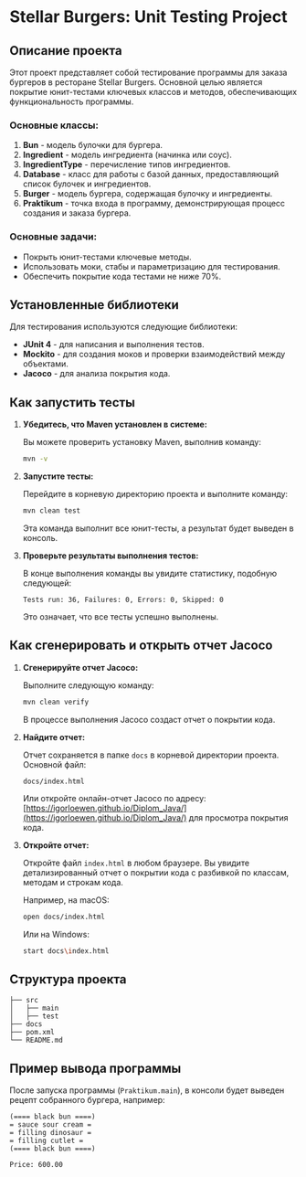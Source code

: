 # Stellar Burgers: Unit Testing Project

## Описание проекта
Этот проект представляет собой тестирование программы для заказа бургеров в ресторане Stellar Burgers. Основной целью является покрытие юнит-тестами ключевых классов и методов, обеспечивающих функциональность программы.

### Основные классы:
1. **Bun** - модель булочки для бургера.
2. **Ingredient** - модель ингредиента (начинка или соус).
3. **IngredientType** - перечисление типов ингредиентов.
4. **Database** - класс для работы с базой данных, предоставляющий список булочек и ингредиентов.
5. **Burger** - модель бургера, содержащая булочку и ингредиенты.
6. **Praktikum** - точка входа в программу, демонстрирующая процесс создания и заказа бургера.

### Основные задачи:
- Покрыть юнит-тестами ключевые методы.
- Использовать моки, стабы и параметризацию для тестирования.
- Обеспечить покрытие кода тестами не ниже 70%.

## Установленные библиотеки
Для тестирования используются следующие библиотеки:
- **JUnit 4** - для написания и выполнения тестов.
- **Mockito** - для создания моков и проверки взаимодействий между объектами.
- **Jacoco** - для анализа покрытия кода.

## Как запустить тесты

1. **Убедитесь, что Maven установлен в системе:**

   Вы можете проверить установку Maven, выполнив команду:
   ```bash
   mvn -v
   ```

2. **Запустите тесты:**

   Перейдите в корневую директорию проекта и выполните команду:
   ```bash
   mvn clean test
   ```
   Эта команда выполнит все юнит-тесты, а результат будет выведен в консоль.

3. **Проверьте результаты выполнения тестов:**

   В конце выполнения команды вы увидите статистику, подобную следующей:
   ```
   Tests run: 36, Failures: 0, Errors: 0, Skipped: 0
   ```
   Это означает, что все тесты успешно выполнены.

## Как сгенерировать и открыть отчет Jacoco

1. **Сгенерируйте отчет Jacoco:**

   Выполните следующую команду:
   ```bash
   mvn clean verify
   ```
   В процессе выполнения Jacoco создаст отчет о покрытии кода.

2. **Найдите отчет:**

   Отчет сохраняется в папке `docs` в корневой директории проекта. Основной файл:
   ```
   docs/index.html
   ```
   Или откройте онлайн-отчет Jacoco по адресу: [https://igorloewen.github.io/Diplom_Java/](https://igorloewen.github.io/Diplom_Java/) для просмотра покрытия кода.

3. **Откройте отчет:**

   Откройте файл `index.html` в любом браузере. Вы увидите детализированный отчет о покрытии кода с разбивкой по классам, методам и строкам кода.

   Например, на macOS:
   ```bash
   open docs/index.html
   ```
   Или на Windows:
   ```bash
   start docs\index.html
   ```

## Структура проекта
```
├── src
│   ├── main
│   ├── test
├── docs
├── pom.xml
└── README.md
```

## Пример вывода программы
После запуска программы (`Praktikum.main`), в консоли будет выведен рецепт собранного бургера, например:
```
(==== black bun ====)
= sauce sour cream =
= filling dinosaur =
= filling cutlet =
(==== black bun ====)

Price: 600.00
```


